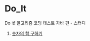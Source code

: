 # Do_It
Do it! 알고리즘 코딩 테스트 자바 편 - 스터디

1. [숫자의 합 구하기](https://github.com/caoyu-dev/Do_It/blob/master/src/Do_It/P11720.java)
